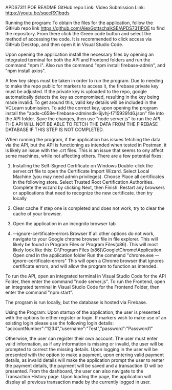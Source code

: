 APDS7311 POE README
GitHub repo Link:
Video Submission Link: https://youtu.be/sqeeRX1bqds

Running the program:
To obtain the files for the application, follow the GitHub repo link https://github.com/AlexGottschalkSE/APDS7311POE to find the repository. From there click the Green code button and select the method of accessing the code. It is recommended to click access via GitHub Desktop, and then open it in Visual Studio Code.

Upon opening the application install the necessary files by opening an integrated terminal for both the API and Frontend folders and run the command "npm i". Also run the command "npm install firebase-admin", and "npm install axios".

A few key steps must be taken in order to run the program. Due to needing to make the repo public for markers to access it, the firebase private key must be adjusted. If the private key is uploaded to the repo, google automatically detects the key as compromised, resulting in the key being made invalid. 
To get around this, valid key details will be included in the VCLearn submission. To add the correct key, upon opening the program  install the "apds-c658e-firebase-adminsdk-6jvhj-f7159291d6.json" file into the API folder. 
Save the changes, then use "node server.js" to run the API. THE API WILL NOT BE ABLE TO FETCH THE DATA FROM THE FIREBASE DATABASE IF THIS STEP IS NOT COMPLETED.

When running the program, if the application has issues fetching the data via the API, but the API is functioning as intended when tested in Postman, it is likely an issue with the .crt files. This is an issue that seems to ony affect some machines, while not affecting others. There are a few potential fixes:

1. Installing the Self-Signed Certificate on Windows
Double-click the server.crt file to open the Certificate Import Wizard.
Select Local Machine (you may need admin privileges).
Choose Place all certificates in the following store.
Select Trusted Root Certification Authorities.
Complete the wizard by clicking Next, then Finish.
Restart any browsers or applications that need to recognize the new certificate.
then try locally

2. Clear cache
If step one is completed and does not work, try to clear the cache of your browser.

3. Open the application in an incognito browser tab

4. --ignore-certificate-errors Browser
If all other options do not work, navigate to your Google chrome browser file in file explorer.
This will likely be found in Program Files or Program Files(x86).
This will most likely look like this: 
C:\Program Files (x86)\Google\Chrome\Application
Open cmd in the application folder
Run the command "chrome.exe --ignore-certificate-errors"
This will open a Chrome browser that ignores certificate errors, and will allow the program to function as intended.

To run the API, open an integrated terminal in Visual Studio Code for the API Folder, then enter the command "node server.js".
To run the Frontend, open an integrated terminal in Visual Studio Code for the Frontend Folder, then enter the command "npm start".

The program is run locally, but the database is hosted via Firebase.

Using the Program:
Upon startup of the application, the user is presented with the options to either register or login. If markers wish to make use of an existing login please use the following login details:
"accountNumber":"1234","username":"Test","password":"Password1"

Otherwise, the user can register their own account. The user must enter valid information, as if any information is missing or invalid, the user will be prompted to correct the missing details.
Upon logging in the user will be presented with the option to make a payment, upon entering valid payment details, as invalid details will make the application prompt the user to renter the payment details, the payment will be saved and a transaction ID will be presented.
From the dashboard, the user can also navigate to the Transaction History page. Upon loading the page, the application will display all previous transaction made by the currently logged in user.

